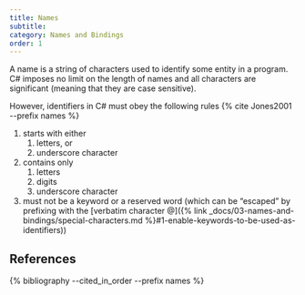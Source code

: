 ```yaml
---
title: Names
subtitle:
category: Names and Bindings
order: 1
---
```


A name is a string of characters used to identify some entity in a program. C# imposes no limit on the length of names and all characters are significant (meaning that they are case sensitive).

However, identifiers in C# must obey the following rules {% cite Jones2001 --prefix names %}

1. starts with either
    1. letters, or
    1. underscore character
1. contains only
    1. letters
    1. digits
    1. underscore character
1. must not be a keyword or a reserved word (which can be “escaped” by prefixing with the  [verbatim character @]({% link _docs/03-names-and-bindings/special-characters.md %}#1-enable-keywords-to-be-used-as-identifiers))

## References

{% bibliography --cited_in_order --prefix names %}
